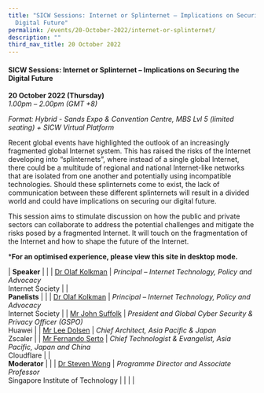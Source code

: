 ```yaml
---
title: "SICW Sessions: Internet or Splinternet – Implications on Securing the
  Digital Future"
permalink: /events/20-October-2022/internet-or-splinternet/
description: ""
third_nav_title: 20 October 2022
---
```

#### **SICW Sessions: Internet or Splinternet – Implications on Securing the Digital Future**

**20 October 2022 (Thursday)**  
*1.00pm – 2.00pm (GMT +8)*

*Format: Hybrid - Sands Expo & Convention Centre, MBS Lvl 5 (limited seating) + SICW Virtual Platform*

Recent global events have highlighted the outlook of an increasingly fragmented global Internet system. This has raised the risks of the Internet developing into “splinternets”, where instead of a single global Internet, there could be a multitude of regional and national Internet-like networks that are isolated from one another and potentially using incompatible technologies. Should these splinternets come to exist, the lack of communication between these different splinternets will result in a divided world and could have implications on securing our digital future. 

This session aims to stimulate discussion on how the public and private sectors can collaborate to address the potential challenges and mitigate the risks posed by a fragmented Internet. It will touch on the fragmentation of the Internet and how to shape the future of the Internet.

***For an optimised experience, please view this site in desktop mode.**

| **Speaker**    |                                                              |
| [Dr Olaf Kolkman](/speaker-dr-olaf-Kolkman)  | *Principal – Internet Technology, Policy and Advocacy*<br>Internet Society                  |
| <br>**Panelists**    |                                                              |
| [Dr Olaf Kolkman](/speaker-dr-olaf-Kolkman)  | *Principal – Internet Technology, Policy and Advocacy*<br>Internet Society                  |
| [Mr John Suffolk](/speaker-john-suffolk)  | *President and Global Cyber Security & Privacy Officer (GSPO)*<br>Huawei                 |
| [Mr Lee Dolsen](/speaker-Lee-dolsen)  | *Chief Architect, Asia Pacific & Japan*<br>Zscaler                |
| [Mr Fernando Serto](/speaker-Fernando-Serto)  | *Chief Technologist & Evangelist, Asia Pacific, Japan and China*<br>Cloudflare                |
| <br> **Moderator**          |                                                              |
| [Dr Steven Wong](/moderator-dr-steven-wong)  | *Programme Director and Associate Professor*<br>Singapore Institute of Technology                  |
| | |